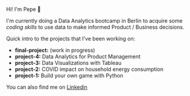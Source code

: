 Hi! I'm Pepe 👋

I'm currently doing a Data Analytics bootcamp in Berlin to acquire some *coding skills* to use data to make informed Product / Business decisions. 

Quick intro to the projects that I've been working on: 

- **final-project:** (work in progress)
- **project-4:** Data Analytics for Product Management
- **project-3:** Data Visualizations with Tableau
- **project-2:** COVID impact on household energy consumption
- **project-1:** Build your own game with Python

You can also find me on [Linkedin](https://www.linkedin.com/in/pepenunez/)
